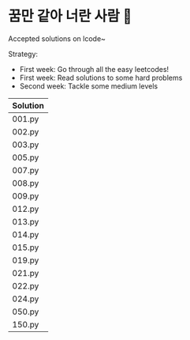 # 꿈만 같아 너란 사람 💯
Accepted solutions on lcode~

Strategy:
- First week: Go through all the easy leetcodes!
- First week: Read solutions to some hard problems
- Second week: Tackle some medium levels

|Solution|
|---|
|001.py|
|002.py|
|003.py|
|005.py|
|007.py|
|008.py|
|009.py|
|012.py|
|013.py|
|014.py|
|015.py|
|019.py|*
|021.py|*!
|022.py|!
|024.py|
|050.py|
|150.py|